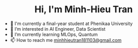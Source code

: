 <h1 style= "text-align: center">Hi, I'm Minh-Hieu Tran </h1>

- 👋 I'm currently a final-year student at Phenikaa University
- 👀 I’m interested in AI Engineer, Data Scientist
- 🌱 I’m currently learning MLOps, Quantum
- 📫 How to reach me [minhhieutran181103@gmail.com](mailto:minhhieutran181103@gmail.com)

<!---
MHieutr/MHieutr is a ✨ special ✨ repository because its `README.md` (this file) appears on your GitHub profile.
You can click the Preview link to take a look at your changes.
--->
